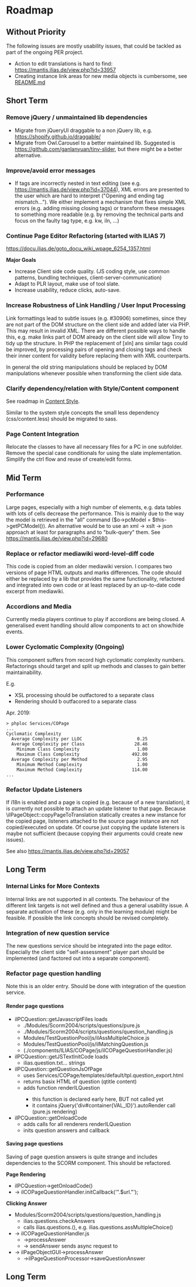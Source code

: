 # Roadmap

## Without Priority

The following issues are mostly usability issues, that could be tackled as part of the ongoing PER project.
- Action to edit translations is hard to find: https://mantis.ilias.de/view.php?id=33957
- Creating instance link areas for new media objects is cumbersome, see [README.md](./README.md)


## Short Term

### Remove jQuery / unmaintained lib dependencies

- Migrate from jQueryUI draggable to a non jQuery lib, e.g. https://shopify.github.io/draggable/ 
- Migrate from Owl.Carousel to a better maintained lib. Suggested is https://github.com/ganlanyuan/tiny-slider, but there might be a better alternative.

### Improve/avoid error messages

- If tags are incorrectly nested in text editing (see e.g. https://mantis.ilias.de/view.php?id=37044), XML errors are presented to the user which are hard to interpret ("Opening and ending tag mismatch..."). We either implement a mechanism that fixes simple XML errors (e.g. adding missing closing tags) or transform these messages to something more readable (e.g. by removing the technical parts and focus on the faulty tag type, e.g. kw, iln, ...)

### Continue Page Editor Refactoring (started with ILIAS 7)

https://docu.ilias.de/goto_docu_wiki_wpage_6254_1357.html

**Major Goals**

- Increase Client side code quality. (JS coding style, use common patterns, bundling techniques, client-server-communication)
- Adapt to PLR layout, make use of tool slate.
- Increase usability, reduce clicks, auto-save.

### Increase Robustness of Link Handling / User Input Processing

Link formattings lead to subtle issues (e.g. #30906) sometimes, since they are not part of the DOM structure on the client side and added later via PHP. This may result in invalid XML. There are different possible ways to handle this, e.g. make links part of DOM already on the client side will allow Tiny to tidy up the structure. In PHP the replacement of [xln] ans similar tags could be improved, by processing pairs of opening and closing tags and check their inner content for validity before replacing them with XML counterparts.

In general the old string manipulations should be replaced by DOM manipulations whenever possible when transforming the client side data.

### Clarify dependency/relation with Style/Content component

See roadmap in [Content Style](../../Services/Style/Content/ROADMAP.md).

Similar to the system style concepts the small less dependency (css/content.less) should be migrated to sass.

### Page Content Integration

Relocate the classes to have all necessary files for a PC in one subfolder. Remove the special case conditionals for using the slate implementation. Simplify the ctrl flow and reuse of create/edit forms.

## Mid Term

### Performance

Large pages, especially with a high number of elements, e.g. data tables with lots of cells decrease the performance. This is mainly due to the way the model is retrieved in the "all" command ($o->pcModel = $this->getPCModel()). An alternative would be to use an xml -> xslt -> json approach at least for paragraphs and to "bulk-query" them.
See https://mantis.ilias.de/view.php?id=29680

### Replace or refactor mediawiki word-level-diff code

This code is copied from an older mediawiki version. I compares two versions of page HTML outputs and marks differences. The code should either be replaced by a lib that provides the same functionality, refactored and integrated into own code or at least replaced by an up-to-date code excerpt from mediawiki.


### Accordions and Media

Currently media players continue to play if accordions are being closed. A generalised event handling should allow components to act on show/hide events.

### Lower Cyclomatic Complexity (Ongoing)

This component suffers from record high cyclomatic complexity numbers. Refactorings should target and split up methods and classes to gain better maintainability.

E.g.

* XSL processing should be outfactored to a separate class
* Rendering should b outfacored to a separate class

Apr. 2019:
```
> phploc Services/COPage
...
Cyclomatic Complexity
  Average Complexity per LLOC                     0.25
  Average Complexity per Class                   28.46
    Minimum Class Complexity                      1.00
    Maximum Class Complexity                    492.00
  Average Complexity per Method                   2.95
    Minimum Method Complexity                     1.00
    Maximum Method Complexity                   114.00
...
```

### Refactor Update Listeners

If i18n is enabled and a page is copied (e.g. because of a new translation), it is currently not possible to attach an update listener to that page. Because \ilPageObject::copyPageToTranslation statically creates a new instance for the copied page, listeners attached to the source page instance are not copied/executed on update. Of course just copying the update listeners is maybe not sufficient (because copying their arguments could create new issues).

See also https://mantis.ilias.de/view.php?id=29057

## Long Term

### Internal Links for More Contexts

Internal links are not supported in all contexts. The behaviour of the different link targets is not well defined and thus a general usability issue. A separate activation of these (e.g. only in the learning module) might be feasible. If possible the link concepts should be revised completely.

### Integration of new question service

The new questions service should be integrated into the page editor. Especially the client side "self-assessment" player part should be implemented (and factored out into a separate component).

### Refactor page question handling

Note this is an older entry. Should be done with integration of the question service.

#### Render page questions

- ilPCQuestion::getJavascriptFiles loads
  - ./Modules/Scorm2004/scripts/questions/pure.js 
  - ./Modules/Scorm2004/scripts/questions/question_handling.js 
  - Modules/TestQuestionPool/js/ilAssMultipleChoice.js
  - Modules/TestQuestionPool/js/ilMatchingQuestion.js
  - (./components/ILIAS/COPage/js/ilCOPageQuestionHandler.js)
- ilPCQuestion::getJSTextInitCode loads
  - ilias.question.txt... strings
- ilPCQuestion::getQuestionJsOfPage
  - uses Services/COPage/templates/default/tpl.question_export.html
  - returns basix HTML of question (qtitle content)
  - adds function renderILQuestion<NR>
    - this function is declared early here, BUT not called yet
    - it contains jQuery('div#container{VAL_ID}').autoRender call (pure.js rendering)
- ilPCQuestion::getOnloadCode
  - adds calls for all renderers renderILQuestion<NR>
  - inits question answers and callback

#### Saving page questions

Saving of page question answers is quite strange and includes dependencies to the SCORM component. This should be refactored.

**Page Rendering**

* ilPCQuestion->getOnloadCode()
* -> ilCOPageQuestionHandler.initCallback('".$url."');


**Clicking Answer**

* Modules/Scorm2004/scripts/questions/question_handling.js
	* ilias.questions.checkAnswers
    * calls ilias.questions.<questiontype>(), e.g. ilias.questions.assMultipleChoice()
* -> ilCOPageQuestionHandler.js
	* ->processAnswer
	* -> sendAnswer sends async request to
* -> ilPageObjectGUI->processAnswer
	* ->ilPageQuestionProcessor->saveQuestionAnswer


## Long Term

